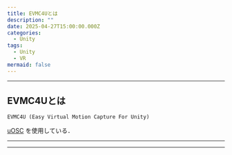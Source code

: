 ```yaml
---
title: EVMC4Uとは
description: ""
date: 2025-04-27T15:00:00.000Z
categories:
  - Unity
tags:
  - Unity
  - VR
mermaid: false
---
```





--- 
## EVMC4Uとは

`EVMC4U (Easy Virtual Motion Capture For Unity)`

[uOSC][uOSC リポジトリ] を使用している．



--- 




--- 



<!-- Link -->
[EVMC4U リポジトリ]: https://github.com/gpsnmeajp/EasyVirtualMotionCaptureForUnity
[uOSC リポジトリ]: https://github.com/hecomi/uOSC


[EVMC4U ドキュメント]: https://gpsnmeajp.github.io/EasyVirtualMotionCaptureForUnity-documents/
